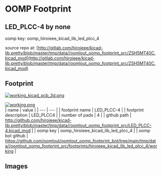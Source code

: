 # OOMP Footprint  
## LED_PLCC-4  by none  
  
oomp key: oomp_hiroieee_kicad_lib_led_plcc_4  
  
source repo at: [http://gitlab.com/hiroieee/kicad-lib.pretty/blob/master/tmp/data//oomlout_oomp_footprint_src/ZSH5MT40C.kicad_mod](http://gitlab.com/hiroieee/kicad-lib.pretty/blob/master/tmp/data//oomlout_oomp_footprint_src/ZSH5MT40C.kicad_mod)  
## Footprint  
  
[![working_kicad_pcb_3d.png](working_kicad_pcb_3d_600.png)](working_kicad_pcb_3d.png)  
  
[![working.png](working_600.png)](working.png)  
| name | value | 
| --- | --- | 
| footprint name | LED_PLCC-4 | 
| footprint description | LED_PLCC4 | 
| number of pads | 4 | 
| github path | http://github.com/hiroieee/kicad-lib.pretty/blob/master/tmp/data//oomlout_oomp_footprint_src/LED_PLCC-4.kicad_mod | 
| oomp key | oomp_hiroieee_kicad_lib_led_plcc_4 | 
| oomp bot github | https://github.com/oomlout/oomlout_oomp_footprint_bot/tree/main/tmp/data//oomlout_oomp_footprint_src/footprints/hiroieee_kicad_lib_led_plcc_4/working | 
## Images  
